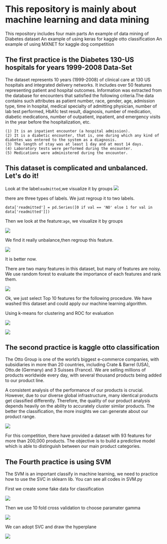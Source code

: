 This repository is mainly about machine learning and data mining
====
This repository includes four main parts
	An example of data mining of Diabetes dataset
	An example of using keras for kaggle otto classification
	An example of using MXNET for kaggle dog competition

The first practice is the Diabetes 130-US hospitals for years 1999-2008 Data-Set
----

The dataset represents 10 years (1999-2008) of clinical care at 130 US hospitals and integrated delivery networks. It includes over 50 features representing patient and hospital outcomes. Information was extracted from the database for encounters that satisfied the following criteria.The data contains such attributes as patient number, race, gender, age, admission type, time in hospital, medical specialty of admitting physician, number of lab test performed, HbA1c test result, diagnosis, number of medication, diabetic medications, number of outpatient, inpatient, and emergency visits in the year before the hospitalization, etc.

	(1) It is an inpatient encounter (a hospital admission).
	(2) It is a diabetic encounter, that is, one during which any kind of diabetes was entered to the system as a diagnosis.
	(3) The length of stay was at least 1 day and at most 14 days.
	(4) Laboratory tests were performed during the encounter.
	(5) Medications were administered during the encounter.

This dataset is complicated and unbalanced. Let's do it!
----
Look at the label:`eadmitted`,we visualize it by groups
![](https://github.com/BoXiao123/data_mining/raw/master/img/Figure_1.png)

there are three types of labels. We just regroup it to two labels.

	data['readmitted'] = pd.Series([0 if val == 'NO' else 1 for val in data['readmitted']])

Then we look at the feature:`age`, we visualize it by groups

![](https://github.com/BoXiao123/data_mining/raw/master/img/Figure_2.png)

We find it really unbalance,then regroup this feature.

![](https://github.com/BoXiao123/data_mining/raw/master/img/Figure_3.png)

It is better now.

There are two many features in this dataset, but many of features are noisy. We use random forest to evaluate the importance of each features and rank them.

![](https://github.com/BoXiao123/data_mining/raw/master/img/Figure_4.png)

Ok, we just select Top 10 features for the following procedure. We have washed this dataset and could apply our machine learning algorithm. 

Using k-means for clustering and ROC for evaluation

![](https://github.com/BoXiao123/data_mining/raw/master/img/Figure_5.png)

![](https://github.com/BoXiao123/data_mining/raw/master/img/Figure_7.png)

The second practice is kaggle otto classification
-----
The Otto Group is one of the world’s biggest e-commerce companies, with subsidiaries in more than 20 countries, including Crate & Barrel (USA), Otto.de (Germany) and 3 Suisses (France). We are selling millions of products worldwide every day, with several thousand products being added to our product line.

A consistent analysis of the performance of our products is crucial. However, due to our diverse global infrastructure, many identical products get classified differently. Therefore, the quality of our product analysis depends heavily on the ability to accurately cluster similar products. The better the classification, the more insights we can generate about our product range.

![](https://github.com/BoXiao123/data_mining/raw/master/img/Figure_11.jpg)

For this competition, there have provided a dataset with 93 features for more than 200,000 products. The objective is to build a predictive model which is able to distinguish between our main product categories.



The Fourth practice is using SVM
----
The SVM is an important classify in machine learning, we need to practice how to use the SVC in sklearn lib. You can see all codes in SVM.py

First we create some fake data for classification

![](https://github.com/BoXiao123/data_mining/raw/master/img/Figure_8.png)

Then we use 10 fold cross validation to choose paramater gamma

![](https://github.com/BoXiao123/data_mining/raw/master/img/Figure_9.png)

We can adopt SVC and draw the hyperplane

![](https://github.com/BoXiao123/data_mining/raw/master/img/Figure_10.png)



